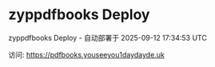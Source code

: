 # zyppdfbooks Deploy

zyppdfbooks Deploy - 自动部署于 2025-09-12 17:34:53 UTC

访问: https://pdfbooks.youseeyou1daydayde.uk
